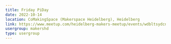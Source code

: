 ```yaml
---
title: Friday PiDay
date: 2022-10-14
location: CoMakingSpace (Makerspace Heidelberg), Heidelberg
link: https://www.meetup.com/heidelberg-makers-meetup/events/wdbltsydcnbsb/
usergroup: makershd
type: usergroup
---
```

